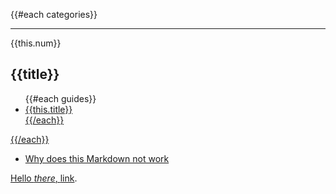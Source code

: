 <!-- Guides for path -->

{{#each categories}}

<hr />

<div class="path--counter">{{this.num}}</div>

<h2>{{title}}</h2>

<ul>
{{#each guides}}
<li><a href="./{{this.id}}">{{this.title}}</li>
{{/each}}
</ul>

{{/each}}

* Why does this Markdown not work

Hello _there_, [link](https://www.google.com).